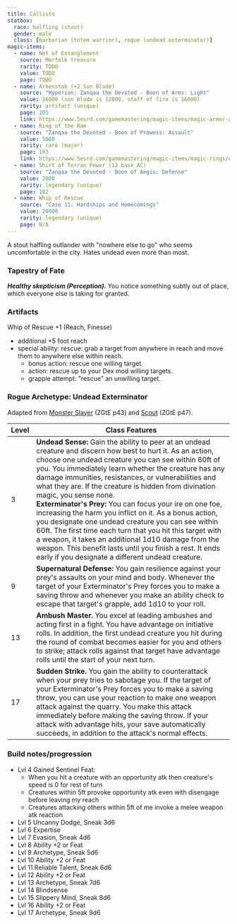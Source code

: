 ```yaml
---
title: Callisto
statbox:
  race: halfling (stout)
  gender: male
  class: [barbarian (totem warrior), rogue (undead exterminator)]
magic-items:
  - name: Net of Entanglement
    source: Merfolk treasure
    rarity: TODO
    value: TODO
    page: TODO
  - name: Arkenstab (+2 Sun Blade)
    source: "Hyperion; Zanqaa the Devoted - Boon of Arms: Light"
    value: 16000 (sun blade is 12000, staff of fire is 16000)
    rarity: artifact (unique)
    page: 205
    link: https://www.5esrd.com/gamemastering/magic-items/magic-armor-and-weapons/#Sun_Blade
  - name: Ring of the Ram
    source: "Zanqaa the Devoted - Boon of Prowess: Assault"
    value: 5000
    rarity: rare (major)
    page: 193
    link: https://www.5esrd.com/gamemastering/magic-items/magic-rings/#Ring_of_the_Ram
  - name: Shirt of Terran Power (12 base AC)
    source: "Zanqaa the Devoted - Boon of Aegis: Defense"
    value: 2000
    rarity: legendary (unique)
    page: 182
  - name: Whip of Rescue
    source: "Case 11: Hardships and Homecomings"
    value: 20000
    rarity: legendary (unique)
    page: N/A
---
```


A stout halfling outlander with "nowhere else to go" who seems uncomfortable in the city. Hates undead even more than most.

### Tapestry of Fate

***Healthy skepticism (Perception).*** You notice something subtly out of place, which everyone else is taking for granted.

### Artifacts

Whip of Rescue +1 (Reach, Finesse)
* additional +5 foot reach
* special ability: rescue: grab a target from anywhere in reach and move them to anywhere else within reach.
  * bonus action: rescue one willing target.
  * action: rescue up to your Dex mod willing targets.
  * grapple attempt: "rescue" an unwilling target.

### Rogue Archetype: Undead Exterminator

Adapted from
[Monster Slayer](http://dnd5e.wikidot.com/ranger:monster-slayer) (ZGtE p43)
and [Scout](http://dnd5e.wikidot.com/rogue:scout) (ZGtE p47).

| Level | Class Features |
| ----- | -------------- |
|     3 | **Undead Sense:** Gain the ability to peer at an undead creature and discern how best to hurt it. As an action, choose one undead creature you can see within 60ft of you. You immediately learn whether the creature has any damage immunities, resistances, or vulnerabilities and what they are. If the creature is hidden from divination magic, you sense none.<br>**Exterminator's Prey:** You can focus your ire on one foe, increasing the harm you inflict on it. As a bonus action, you designate one undead creature you can see within 60ft. The first time each turn that you hit this target with a weapon, it takes an additional 1d10 damage from the weapon. This benefit lasts until you finish a rest. It ends early if you designate a different undead creature. |
|     9 | **Supernatural Defense:** You gain resilience against your prey's assaults on your mind and body. Whenever the target of your Exterminator's Prey forces you to make a saving throw and whenever you make an ability check to escape that target's grapple, add 1d10 to your roll.
|    13 | **Ambush Master.** You excel at leading ambushes and acting first in a fight. You have advantage on initiative rolls. In addition, the first undead creature you hit during the round of combat becomes easier for you and others to strike; attack rolls against that target have advantage rolls until the start of your next turn. |
|    17 | **Sudden Strike.** You gain the ability to counterattack when your prey tries to sabotage you. If the target of your Exterminator's Prey forces you to make a saving throw, you can use your reaction to make one weapon attack against the quarry. You make this attack immediately before making the saving throw. If your attack with advantage hits, your save automatically succeeds, in addition to the attack's normal effects. |

### Build notes/progression

* Lvl 4 Gained Sentinel Feat:
  - When you hit a creature with an opportunity atk then creature's speed is 0 for rest of turn
  - Creatures within 5ft provoke opportunity atk even with disengage before leaving my reach
  - Creatures attacking others within 5ft of me invoke a melee weapon atk reaction
* Lvl 5 Uncanny Dodge, Sneak 3d6
* Lvl 6 Expertise
* Lvl 7 Evasion, Sneak 4d6
* Lvl 8 Ability +2 or Feat
* Lvl 9 Archetype, Sneak 5d6
* Lvl 10 Ability +2 or Feat
* Lvl 11 Reliable Talent, Sneak 6d6
* Lvl 12 Ability +2 or Feat
* Lvl 13 Archetype, Sneak 7d6
* Lvl 14 Blindsense
* Lvl 15 Slippery Mind, Sneak 8d6
* Lvl 16 Ability +2 or Feat
* Lvl 17 Archetype, Sneak 9d6
